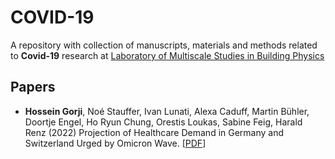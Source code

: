 # COVID-19
A repository with collection of manuscripts, materials and methods related to **Covid-19** research at [Laboratory of Multiscale Studies in Building Physics](https://www.empa.ch/web/s305/overview)

## Papers

* **Hossein Gorji**, Noé Stauffer, Ivan Lunati, Alexa Caduff, Martin Bühler, Doortje Engel, Ho Ryun Chung, Orestis Loukas, Sabine Feig, Harald Renz (2022) 
Projection of Healthcare Demand in Germany and Switzerland Urged by Omicron Wave. [[PDF](./Healthcare_Demand_Generated_by_Omicron_Wave_in_Switzerland_and_Germany_Gorjietal_final.pdf)]
